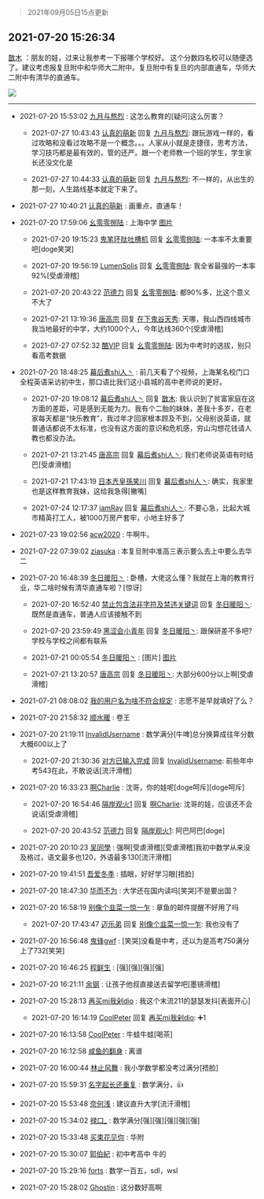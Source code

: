 > 2021年09月05日15点更新
<link rel="stylesheet" href="https://cdn.jsdelivr.net/gh/taotie6/sampleJSON@main/css/photo_show.css">


 ## 2021-07-20 15:26:34 

 [㪚木](https://www.coolapk.com/feed/28548768?shareKey=ZjkwNzBhYWQ4ODk4NjEzMTc4MTQ~) ：朋友的娃，过来让我参考一下报哪个学校好。
这个分数四名校可以随便选了。建议考虑报复旦附中和华师大二附中。复旦附中有复旦的内部直通车，华师大二附中有清华的直通车。 

<div class="album">
<img class="img-item" src="http://image.coolapk.com/feed/2021/0720/15/1081091_39424ec6_5993_3143@1440x628.jpeg" />
</div>

 ------- 

- 2021-07-20 15:53:02 [九月与熬烈](uid=1464806) : 这怎么教育的[疑问]这么厉害？ 

    - 2021-07-27 10:43:43 [认真的萌新](uid=1542914) 回复 [九月与熬烈](uid=1464806): 跟玩游戏一样的，看过攻略和没看过攻略不是一个概念。。。人家从小就是走捷径，思考方法，学习技巧都是最有效的，管的还严。跟一个老师教一个班的学生，学生家长还没文化是 

    - 2021-07-27 10:44:33 [认真的萌新](uid=1542914) 回复 [九月与熬烈](uid=1464806): 不一样的，从出生的那一刻，人生路线基本就定下来了。 

- 2021-07-27 10:40:21 [认真的萌新](uid=1542914) : 画重点，直通车！ 

- 2021-07-20 17:59:06 [幺零零捌陆](uid=6463257) : 上海中学 [图片](http://image.coolapk.com/feed/2021/0720/17/6463257_4dc2feee_5145_1052@210x145.png)

    - 2021-07-20 19:15:23 [鬼笔环肽吐槽机](uid=5538134) 回复 [幺零零捌陆](uid=6463257): 一本率不太重要吧[doge笑哭] 

    - 2021-07-20 19:56:19 [LumenSolis](uid=3591761) 回复 [幺零零捌陆](uid=6463257): 我全省最强的一本率92%[受虐滑稽] 

    - 2021-07-20 20:43:22 [范德力](uid=1624295) 回复 [幺零零捌陆](uid=6463257): 都90%多，比这个意义不大了 

    - 2021-07-21 13:19:36 [唐高宗](uid=1377669) 回复 [在下鬼谷天秀](uid=1463562): 天哪，我山西四线城市我当地最好的中学，大约1000个人，今年达线360个[受虐滑稽] 

    - 2021-07-27 07:52:32 [酷VIP](uid=2683425) 回复 [幺零零捌陆](uid=6463257): 因为中考时的选拔，别只看高考数据 

- 2021-07-20 18:48:25 [幕后煮shi人丶](uid=1067340) : 前几天看了个视频，上海某名校门口全程英语采访初中生，那口语比我们这小县城的高中老师说的更好。 

    - 2021-07-20 19:08:12 [幕后煮shi人丶](uid=1067340) 回复 [㪚木](uid=1081091): 我认识到了贫富家庭在这方面的差距，可是感到无能为力。我有个二胎的妹妹，差我十多岁，在老家每天都是“快乐教育”，我过年才回家根本顾及不到，父母别说英语，就普通话都说不太标准，也没有这方面的意识和危机感，穷山沟想花钱请人教也都没办法。 

    - 2021-07-21 13:21:45 [唐高宗](uid=1377669) 回复 [幕后煮shi人丶](uid=1067340): 我们老师说英语有时结巴[受虐滑稽] 

    - 2021-07-21 17:43:19 [日本兲皇孫笑川](uid=782363) 回复 [幕后煮shi人丶](uid=1067340): 确实，我家里也是这样教育我妹，这给我急得[撇嘴] 

    - 2021-07-24 12:17:37 [iamRay](uid=895867) 回复 [幕后煮shi人丶](uid=1067340): 不要心急，比起大城市精英打工人，被1000万房产套牢，小地主好多了 

- 2021-07-23 19:02:56 [acw2020](uid=6251124) : 牛啊牛。 

- 2021-07-22 07:39:02 [ziasuka](uid=5333155) : 本复旦附中准高三表示要么去上中要么去华二 

- 2021-07-20 16:48:39 [冬日暖阳丶](uid=3291610) : 卧槽，大佬这么懂？我就在上海的教育行业，华二啥时候有清华直通车啦？[惊讶] 

    - 2021-07-20 16:52:40 [禁止包含法非字符及禁违关键词](uid=568901) 回复 [冬日暖阳丶](uid=3291610): 既然是直通车，普通人应该接触不到 

    - 2021-07-20 23:59:49 [黑涩会小青年](uid=941842) 回复 [冬日暖阳丶](uid=3291610): 跟保研差不多吧?学校与学校之间都有联系 

    - 2021-07-21 00:05:54 [冬日暖阳丶](uid=3291610) : [图片] [图片](http://image.coolapk.com/feed/2021/0721/00/3291610_377aa25c_7151_572@786x6179.jpeg)

    - 2021-07-21 13:20:57 [唐高宗](uid=1377669) 回复 [冬日暖阳丶](uid=3291610): 大部分600分以上啊[受虐滑稽] 

- 2021-07-21 08:08:02 [我的用户名为啥不符合规定](uid=1114002) : 志愿不是早就填好了么？ 

- 2021-07-20 21:58:32 [顺水暖](uid=2030768) : 卷王 

- 2021-07-20 21:19:11 [InvalidUsername](uid=3986349) : 数学满分[牛啤]总分换算成往年分数大概600以上了 

    - 2021-07-20 21:30:36 [对方已输入完成](uid=2782525) 回复 [InvalidUsername](uid=3986349): 前些年中考543在此，不敢说话[流汗滑稽] 

- 2021-07-20 16:33:23 [啊Charlie](uid=3327975) : 沈哥，你的娃呢[doge呵斥][doge呵斥] 

    - 2021-07-20 16:54:46 [隔岸观火1](uid=1428246) 回复 [啊Charlie](uid=3327975): 沈哥的娃，应该还不会说话[受虐滑稽] 

    - 2021-07-20 20:43:52 [范德力](uid=1624295) 回复 [隔岸观火1](uid=1428246): 阿巴阿巴[doge] 

- 2021-07-20 20:10:23 [吴同學](uid=1320218) : 强啊[受虐滑稽][受虐滑稽]我初中数学从来没及格过，语文最多也120，外语最多130[流汗滑稽] 

- 2021-07-20 19:41:51 [吾爱冬季](uid=853318) : 插眼，好好学习眼[捂脸] 

- 2021-07-20 18:47:30 [华而不为](uid=1212555) : 大学还在国内读吗[笑哭]不是要出国？ 

- 2021-07-20 16:58:19 [别像个韭菜一惊一乍](uid=824256) : 章鱼的邮件提醒不好用了吗 

    - 2021-07-20 17:43:47 [迈乐弟](uid=1554109) 回复 [别像个韭菜一惊一乍](uid=824256): 我也没有了 

- 2021-07-20 16:56:48 [鬼锋gwf](uid=1973039) : [笑哭]没看是中考，还以为是高考750满分上了732[笑哭] 

- 2021-07-20 16:46:25 [程鲜生](uid=845250) : [强][强][强][强] 

- 2021-07-20 16:21:11 [余钢](uid=1459805) : 让孩子他叔直接送去留学吧[墨镜滑稽] 

- 2021-07-20 15:28:13 [再买mi我剁dio](uid=2957344) : 我这个末流211的瑟瑟发抖[表面开心] 

    - 2021-07-20 16:14:19 [CoolPeter](uid=1437066) 回复 [再买mi我剁dio](uid=2957344): ➕1 

- 2021-07-20 16:13:58 [CoolPeter](uid=1437066) : 牛蛙牛蛙[喝茶] 

- 2021-07-20 16:12:58 [咸鱼的翻身](uid=3945270) : 离谱 

- 2021-07-20 16:00:44 [林止风舞](uid=1152703) : 我小学数学都没考过满分[捂脸] 

- 2021-07-20 15:59:31 [名字起长还重复](uid=485854) : 数学满分，👍 

- 2021-07-20 15:53:48 [奈何浅](uid=1884562) : 建议直升大学[流汗滑稽] 

- 2021-07-20 15:34:02 [禄口_](uid=1005884) : 数学满分[强][强][强][强][强] 

- 2021-07-20 15:33:48 [买束花见你](uid=3717339) : 华附 

- 2021-07-20 15:30:07 [郭伯紀](uid=2859803) : 初中考高中 牛的 

- 2021-07-20 15:29:16 [forts](uid=3064158) : 数学一百五，sdl，wsl 

- 2021-07-20 15:28:02 [Ghostin](uid=3776242) : 这分数好高啊 


